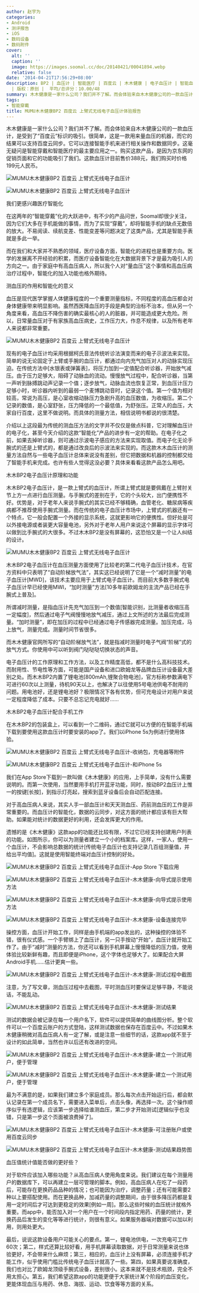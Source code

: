 ```yaml
---
author: 赵宇为
categories:
- Android
- 测评报告
- iOS
- 数码设备
- 数码附件
cover:
  alt: ''
  caption: ''
  image: https://images.soomal.cc/doc/20140421/00041894.webp
  relative: false
date: '2014-04-21T17:56:29+08:00'
description: BP2 | 血压计 | 智能医疗 | 百度云 | 木木健康 | 电子血压计 | 智能血压计 | 医疗 | 高血压 | 源自：www.soomal.com
  | 版权：原创 |  平均/总评分：10.00/48
summary: 木木健康是一家什么公司？我们并不了解。而会体验来自木木健康公司的一款血压计，是受到了“百度云”标识的吸引。很简单，这是一款用来量血压的机器，而它的结果可以支持百度云同步。它可以连接智能手机来进行相关操作和数据同步。这毫无疑问是智能穿戴和智能医疗的最主要应用之一。
tags:
- 智能穿戴
title: MUMU木木健康BP2 百度云 上臂式无线电子血压计体验报告
---
```


木木健康是一家什么公司？我们并不了解。而会体验来自木木健康公司的一款血压计，是受到了“百度云”标识的吸引。很简单，这是一款用来量血压的机器，而它的结果可以支持百度云同步。它可以连接智能手机来进行相关操作和数据同步。这毫无疑问是智能穿戴和智能医疗的最主要应用之一。购买这款产品，是因为京东网的促销页面和它的功能吸引了我们。这款血压计目前售价388元，我们购买时价格199元人民币。



![MUMU木木健康BP2 百度云 上臂式无线电子血压计](https://images.soomal.cc/doc/20140421/00041877.webp)



![MUMU木木健康BP2 百度云 上臂式无线电子血压计](https://images.soomal.cc/doc/20140421/00041878.webp)



我们更感兴趣医疗智能化



在这两年的“智能穿戴”化的大跃进中，有不少的产品问世，Soomal却很少关注，因为它们大多在手机能做的事情，而为了实现“穿戴”，却将智能手机的缺点无数倍的放大。不易阅读、续航变差、性能变差等问题决定了这类产品，尤其是智能手表就是多此一举。



而在我们和大家并不熟悉的领域，医疗设备方面，智能化的进程也是重要方向。医学的发展离不开经验的积累，而医疗设备智能化在大数据背景下才是最为吸引人的方向之一。由于家庭中有高血压病人，所以我个人对“量血压”这个事情和高血压病治疗过程中，智能化的加入功能也格外期待。



测血压的作用和智能化的意义



血压是现代医学掌握人体健康程度的一个重要测量指标，不同程度的高血压都会对身体健康带来明显影响。虽然西医降血压的手段是典型的治标不治本，但从另一个角度来看，高血压不降伤害的确实最核心的人的脏器，并可能造成更大危险。所以，日常量血压对于有家族高血压病史，工作压力大，作息不规律，以及所有老年人来说都非常重要。



![MUMU木木健康BP2 百度云 上臂式无线电子血压计](https://images.soomal.cc/doc/20140421/00041879.webp)



现有的电子血压计均采用根据柯氏音法传统听诊法演变而来的电子示波法来实现。简单的说无论固定于上臂或手腕的血压计，都通过向内充气加压对人的动脉实现压迫。在传统方法中[水银表或弹簧表]，将压力加到一定值配合听诊器，开始放气减压。由于压力足够大，阻碍了动脉血的流动。慢慢放气过程中，配合听诊器，当第一声听到脉搏跳动声记录一个值；逐步放气，动脉血流也恢复正常，到血压计压力足够小时，听诊器内听到的最弱一个麦博跳动音时，记录这个值。第一个值为相对较高，常说为高压，是心室收缩动脉压力急剧升高的血压数值，为收缩压。第二个记录的数值，是心室舒张，压力降低的一个最低值，为舒张压。正常人的血压，大家自行百度，这里不做说明。而具体的测量方法，相信说明书都说的很清楚。



介绍以上这段最为传统的测血压方法的文字并不仅仅是做点科普，它对理解血压计的电子化，甚至今天介绍的这款“智能化”产品的进步有一定的帮助。在电子化之前，如果去掉听诊器，则可通过示波电子感应的方法来实现取值。而电子化无论手腕式的还是上臂式的，都是通过改良后的示波法来实现的。而这款木木血压计的测量方法自然与一些电子血压计总体来说没有差别，但它把数据和机器的控制都交给了智能手机来完成。也许有些人觉得这没必要？具体来看看这款产品怎么用吧。



木木BP2电子血压计原理和功能



木木BP2电子血压计，是一款上臂式的血压计，所谓上臂式就是要佩戴在上臂肘关节上方一点进行血压测量。与手腕式的差别在于，它的个头较大，出门便携性不好。优势是，对于老年人来说手腕式的其实已经不够精确，血管老化、糖尿病等疾病都不推荐使用手腕式测量。而在传统的电子血压计市场中，上臂式的机器还有一个特点，它一般会配置一个外接的显示系统，这就更影响它的便携性。但好处是可以外接电源或者装更大容量电池，另外对于老年人用户来说这个屏幕的显示字体可以做到比手腕式的大很多。不过木木BP2是没有屏幕的，这恐怕又是一个让人纠结的设计。



![MUMU木木健康BP2 百度云 上臂式无线电子血压计](https://images.soomal.cc/doc/20140421/00041880.webp)



木木BP2电子血压计在血压测量方面使用了比较老的第二代电子血压计技术，在官方资料中只表明了“自动阶梯放气法”，其实这已经说明了它是一个“减时测量”的电子血压计[MWD]，该技术主要应用于上臂式电子血压计。而目前大多数手腕式电子血压计早已经使用MWI，“加时测量”方法[10多年前欧姆龙的主流产品已经在手腕式上普及]。



所谓减时测量，是指血压计先充气加压到一个数值[智能识别，比测量者收缩压高一定幅度]，然后通过电子气阀慢慢地放气减压，通过上文所述的方法最后完成测量。“加时测量”，即在加压的过程中已经通过电子传感器完成测量。加压完成，马上放气，测量完成。测量时间节省很多。



而木木健康官网所写的“自动阶梯放气法”，就是指减时测量时电子气阀“阶梯”式的放气方式。你使用中可以听到阀门哒哒哒切换状态的声音。



电子血压计的工作原理和工作方法，以及工作精度高低，都不是什么高科技技术。而耐用性、节电性等方面，可能是国产设备和进口欧姆龙等品牌血压计设备最大差别之处。而木木BP2内置了锂电池[800mAh,锂聚合物电池]，官方标称参数满电下可进行60次以上测量，待机90天以上，也解决了以往使用5号电池供电不耐用的问题。用电池好，还是锂电池好？极限情况下各有优势，但可充电设计对用户来说一定程度降低了成本。只要不总忘记充电就好……



木木BP2电子血压计配合手机工作



在木木BP2的包装盒上，可以看到一个二维码，通过它就可以方便的在智能手机端下载到要使用这款血压计时要安装的app了。我们以iPhone 5s为例进行使用体验。



![MUMU木木健康BP2 百度云 上臂式无线电子血压计-收纳包，充电器等附件](https://images.soomal.cc/doc/20140421/00041881_01.webp)



![MUMU木木健康BP2 百度云 上臂式无线电子血压计-和iPhone 5s](https://images.soomal.cc/doc/20140421/00041882_01.webp)



我们在App Store下载到一款叫做《木木健康》的应用，上手简单，没有什么需要说明的。而第一次使用，当然要用手机打开蓝牙功能，同时，按动BP2血压计上惟一的按键[长按]，到指示灯亮起，搜索到蓝牙设备后会自动匹配连接。



对于高血压病人来说，其实人手一部血压计和天天测血压、药前测血压的工作是非常重要的。而血压计的智能化，数据的云同步，对这方面的统计都应该有巨大帮助。如果能对统计的数据更好的利用，还会发挥更大的作用。



遗憾的是《木木健康》这款app的功能还比较有限，不过它已经支持创建用户列表的功能。如图所示，你可以为测量者建立一个小的档案库。这样，一家人，使用一个血压计，不会影响总数据的统计[传统电子血压计也支持记录几百组测量值，并给出平均值]。这就是使用智能终端对血压计控制的好处。



![MUMU木木健康BP2 百度云 上臂式无线电子血压计-App Store 下载应用](https://images.soomal.cc/doc/20140421/00041883_01.webp)



![MUMU木木健康BP2 百度云 上臂式无线电子血压计-木木健康-向导式提示使用方法](https://images.soomal.cc/doc/20140421/00041884_01.webp)



![MUMU木木健康BP2 百度云 上臂式无线电子血压计-木木健康-向导式提示使用方法](https://images.soomal.cc/doc/20140421/00041885_01.webp)



![MUMU木木健康BP2 百度云 上臂式无线电子血压计-木木健康-设备连接完毕](https://images.soomal.cc/doc/20140421/00041886_01.webp)



操控方面，血压计开始工作，同样是由手机端的app发出的，这种操控的体验不错，很有仪式感。一个手臂绑上了血压计，另一只手按动“开始”，血压计就开始工作了。由于“减时”测量的方法，你还可以看到手机屏幕上慢慢降低的压力值，使用体验比较新鲜有趣，而且即便是iPhone，这个字体也足够大了。如果配合大屏Android手机……估计更爽一些。



![MUMU木木健康BP2 百度云 上臂式无线电子血压计-木木健康-测试过程中截图](https://images.soomal.cc/doc/20140421/00041887_01.webp)

注意，为了写文章，测血压过程中去截图，平时测血压时要保证足够平静，不能说话，不能乱动。



![MUMU木木健康BP2 百度云 上臂式无线电子血压计-木木健康-测试结果](https://images.soomal.cc/doc/20140421/00041888_01.webp)



测试的数据会被记录在每一个用户名下，软件可以提供简单的曲线图分析。整个软件可以一个百度云账户的方式登陆，这样测试数据也保存在百度云中。不过如果木木健康稍微对高血压病人有一定了解，或是注意一些细节的话，这款app就不至于设计的如此简单，当然也许以后还有改进的空间。



![MUMU木木健康BP2 百度云 上臂式无线电子血压计-木木健康-建立一个测试用户，便于管理](https://images.soomal.cc/doc/20140421/00041889_01.webp)



![MUMU木木健康BP2 百度云 上臂式无线电子血压计-木木健康-建立一个测试用户，便于管理](https://images.soomal.cc/doc/20140421/00041890_01.webp)



最为不满意的是，如果我们建立多个家庭成员。那么每次点击开始运行后，都会默认记录在第一个成员名下，需要进入菜单后，点击头像，再选择一次。这个操作顺序似乎有违逻辑，应该第一步选择给谁测血压，第二步才开始测试[逻辑似乎也没错，只是第一步这个页面被浪费掉了]。



![MUMU木木健康BP2 百度云 上臂式无线电子血压计-木木健康-可注册账户或使用百度云同步](https://images.soomal.cc/doc/20140421/00041891_01.webp)



![MUMU木木健康BP2 百度云 上臂式无线电子血压计-木木健康-测试结果趋势图](https://images.soomal.cc/doc/20140421/00041893_01.webp)



血压值统计值能否做的更好些？



对于软件应该加入哪些功能？从高血压病人使用角度来说。我们建议在每个测量用户的数据库下，可以再建立一层可管理的脚本。例如，高血压病人在吃了一段药后，可能存在更换药品品种的情况；也可能因为治疗，调整药量；还有可能需要2种以上要搭配使用。而在更换品种，加减药量的调整期间，由于很多降压药都是复用一定时间后才可达到更稳定的效果[例如一周]。那么这些时候的血压统计就格外重要。而app中，能否加入对一个用户在一个时间段内指定用药、药量的统计，更换药品后发生的变化等等进行统计，则很有意义。如果服务器端对数据可以加以利用，则用处更大。



最后，说说这款设备用户可能关心的要点。第一，锂电池供电，一次充电可工作60次；第二，样式还算比较好看，用手机屏幕读取数据，对于日常测量来说也体验更好，不会带来什么麻烦；第三，相应的，血压计上没有屏幕，必须连接手机才能工作，似乎使用门槛比传统电子血压计就高了一些。第四，如果真要说准确度，我们也对比了欧姆龙顶级手腕式设备，差别很小。这本来就不是技术瓶颈，完全不用太担心。第五，我们希望这款app的功能更便于大家统计某个阶段的血压变化，更能体现血压与用药、休息、海拔、运动、饮食等等方面的关系。